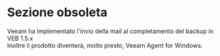 # Sezione obsoleta

Veeam ha implementato l'invio della mail al completamento del backup in VEB 1.5.x    
Inoltre il prodotto diventerà, molto presto, Veeam Agent for Windows.
